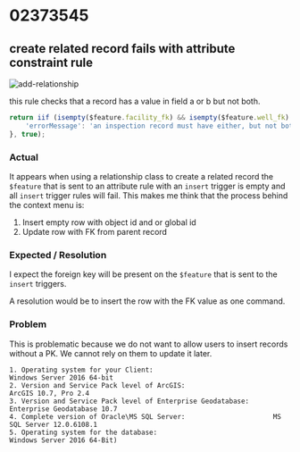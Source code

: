 # 02373545

## create related record fails with attribute constraint rule

![add-relationship](https://user-images.githubusercontent.com/325813/62175399-cc42aa80-b2fa-11e9-87e9-bfd8f24cd051.gif)

this rule checks that a record has a value in field a or b but not both.

```js
return iif (isempty($feature.facility_fk) && isempty($feature.well_fk) || (!isempty($feature.facility_fk) && !isempty($feature.well_fk)), {
    'errorMessage': 'an inspection record must have either, but not both, a Facility_FK or a Well_FK'
}, true);
```

### Actual

It appears when using a relationship class to create a related record the `$feature` that is sent to an attribute rule with an `insert` trigger is empty and all `insert` trigger rules will fail. This makes me think that the process behind the context menu is:

1. Insert empty row with object id and or global id
1. Update row with FK from parent record

### Expected / Resolution

I expect the foreign key will be present on the `$feature` that is sent to the `insert` triggers.

A resolution would be to insert the row with the FK value as one command.

### Problem

This is problematic because we do not want to allow users to insert records without a PK. We cannot rely on them to update it later.


```
1. Operating system for your Client:                              Windows Server 2016 64-bit
2. Version and Service Pack level of ArcGIS:                      ArcGIS 10.7, Pro 2.4
3. Version and Service Pack level of Enterprise Geodatabase:      Enterprise Geodatabase 10.7
4. Complete version of Oracle\MS SQL Server:                      MS SQL Server 12.0.6108.1
5. Operating system for the database:                             Windows Server 2016 64-Bit)
```

